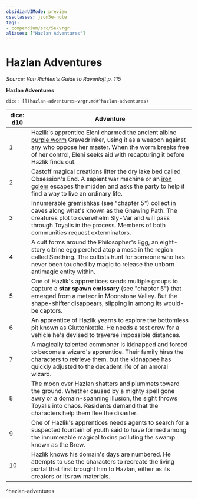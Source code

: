 ```yaml
---
obsidianUIMode: preview
cssclasses: json5e-note
tags:
- compendium/src/5e/vrgr
aliases: ["Hazlan Adventures"]
---
```

# Hazlan Adventures
*Source: Van Richten's Guide to Ravenloft p. 115* 

**Hazlan Adventures**

`dice: [](hazlan-adventures-vrgr.md#^hazlan-adventures)`

| dice: d10 | Adventure |
|-----------|-----------|
| 1 | Hazlik's apprentice Eleni charmed the ancient albino [purple worm](/2-Mechanics/CLI/bestiary/monstrosity/purple-worm.md) Gravedrinker, using it as a weapon against any who oppose her master. When the worm breaks free of her control, Eleni seeks aid with recapturing it before Hazlik finds out. |
| 2 | Castoff magical creations litter the dry lake bed called Obsession's End. A sapient war machine or an [iron golem](/2-Mechanics/CLI/bestiary/construct/iron-golem.md) escapes the midden and asks the party to help it find a way to live an ordinary life. |
| 3 | Innumerable [gremishkas](/2-Mechanics/CLI/bestiary/monstrosity/gremishka-vrgr.md) (see "chapter 5") collect in caves along what's known as the Gnawing Path. The creatures plot to overwhelm Sly-Var and will pass through Toyalis in the process. Members of both communities request exterminators. |
| 4 | A cult forms around the Philosopher's Egg, an eight-story citrine egg perched atop a mesa in the region called Seething. The cultists hunt for someone who has never been touched by magic to release the unborn antimagic entity within. |
| 5 | One of Hazlik's apprentices sends multiple groups to capture a **star spawn emissary** (see "chapter 5") that emerged from a meteor in Moonstone Valley. But the shape-shifter disappears, slipping in among its would-be captors. |
| 6 | An apprentice of Hazlik yearns to explore the bottomless pit known as Gluttonkettle. He needs a test crew for a vehicle he's devised to traverse impossible distances. |
| 7 | A magically talented commoner is kidnapped and forced to become a wizard's apprentice. Their family hires the characters to retrieve them, but the kidnappee has quickly adjusted to the decadent life of an amoral wizard. |
| 8 | The moon over Hazlan shatters and plummets toward the ground. Whether caused by a mighty spell gone awry or a domain-spanning illusion, the sight throws Toyalis into chaos. Residents demand that the characters help them flee the disaster. |
| 9 | One of Hazlik's apprentices needs agents to search for a suspected fountain of youth said to have formed among the innumerable magical toxins polluting the swamp known as the Brew. |
| 10 | Hazlik knows his domain's days are numbered. He attempts to use the characters to recreate the living portal that first brought him to Hazlan, either as its creators or its raw materials. |
^hazlan-adventures